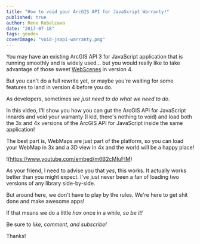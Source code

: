 ```yaml
---
title: "How to void your ArcGIS API for JavaScript Warranty!"
published: true
author: Rene Rubalcava
date: "2017-07-18"
tags: geodev
coverImage: "void-jsapi-warranty.png"
---
```


You may have an existing ArcGIS API 3 for JavaScript application that is running smoothly and is widely used... but you would really like to take advantage of those sweet [WebScenes](https://developers.arcgis.com/javascript/latest/sample-code/webscene-slides/index.html) in version 4.

But you can't do a full rewrite yet, or maybe you're waiting for some features to land in version 4 before you do.

As developers, sometimes _we just need to do what we need to do_.

In this video, I'll show you how you can gut the ArcGIS API for JavaScript innards and void your warranty (I kid, there's nothing to void) and load both the 3x and 4x versions of the ArcGIS API for JavaScript inside the same application!

The best part is, WebMaps are just part of the platform, so you can load your WebMap in 3x and a 3D view in 4x and the world will be a happy place!

!(https://www.youtube.com/embed/m6B2cMIuFIM)

As your friend, I need to advise you that _yes_, this works. It actually works better than you might expect. I've just never been a fan of loading two versions of any library side-by-side.

But around here, we don't have to play by the rules. We're here to get shit done and make awesome apps!

If that means we do a little _hax_ once in a while, _so be it!_

Be sure to _like, comment, and subscribe!_

Thanks!

